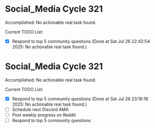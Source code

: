 # Social_Media Cycle 321

Accomplished: No actionable real task found.

Current TODO List:

- [x] Respond to top 5 community questions  (Done at Sat Jul 26 22:42:54 2025: No actionable real task found.)

# Social_Media Cycle 321

Accomplished: No actionable real task found.

Current TODO List:

- [x] Respond to top 5 community questions  (Done at Sat Jul 26 23:16:18 2025: No actionable real task found.)
- [ ] Schedule next Discord AMA
- [ ] Post weekly progress on Reddit
- [ ] Respond to top 5 community questions
